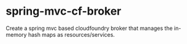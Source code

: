 spring-mvc-cf-broker
====================

Create a spring mvc based cloudfoundry broker that manages the in-memory hash maps as resources/services. 
